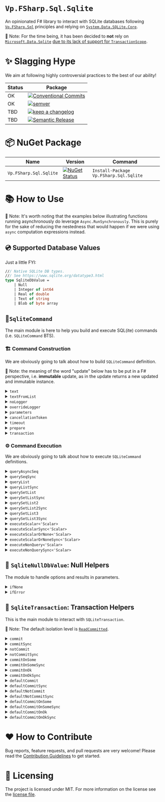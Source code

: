 # `Vp.FSharp.Sql.Sqlite`

An opinionated F# library to interact with SQLite databases following [`Vp.FSharp.Sql`](https://github.com/veepee-oss/Vp.FSharp.Sql) principles and relying on [`System.Data.SQLite.Core`](https://system.data.sqlite.org).

📝 Note: For the time being, it has been decided to **not** rely on [`Microsoft.Data.Sqlite`](https://docs.microsoft.com/en-us/dotnet/standard/data/sqlite/?tabs=netcore-cli)
[due to its lack of support for `TransactionScope`](https://github.com/dotnet/efcore/issues/13825).

# ✨ Slagging Hype

We aim at following highly controversial practices to the best of our ability!

Status | Package                
------ | ----------------------
OK     | [![Conventional Commits](https://img.shields.io/badge/Conventional%20Commits-1.0.0-green.svg)](https://conventionalcommits.org)
OK     | [![semver](https://img.shields.io/badge/semver-2.0.0-green)](https://semver.org/spec/v2.0.0.html)
TBD    | [![keep a changelog](https://img.shields.io/badge/keep%20a%20changelog-1.0.0-red)](https://keepachangelog.com/en/1.0.0)
TBD    | [![Semantic Release](https://img.shields.io/badge/Semantic%20Release-17.1.1-red)](https://semantic-release.gitbook.io/semantic-release)

[Conventional Commits]: https://conventionalcommits.org
[semver]: https://img.shields.io/badge/semver-2.0.0-blue
[Semantic Release]: https://semantic-release.gitbook.io/semantic-release
[keep a changelog]: https://keepachangelog.com/en/1.0.0

# 📦 NuGet Package

 Name                   | Version  | Command |
----------------------- | -------- | ------- |
 `Vp.FSharp.Sql.Sqlite` | [![NuGet Status](http://img.shields.io/nuget/v/Vp.FSharp.Sql.Sqlite.svg)](https://www.nuget.org/packages/Vp.FSharp.Sql.Sqlite) | `Install-Package Vp.FSharp.Sql.Sqlite`

# 📚 How to Use

📝 Note: It's worth noting that the examples below illustrating functions running asynchronously do leverage `Async.RunSynchronously`. This is purely for the sake of reducing the nestedness that would happen if we were using `async` computation expressions instead.  

## 💿 Supported Database Values

Just a little FYI:

```fsharp
/// Native SQLite DB types.
/// See https://www.sqlite.org/datatype3.html
type SqliteDbValue =
    | Null
    | Integer of int64
    | Real of double
    | Text of string
    | Blob of byte array
```

## 🧱`SqliteCommand`

The main module is here to help you build and execute SQL(ite) commands (i.e. `SQLiteCommand` BTS).
    
### 🏗️ Command Construction

We are obviously going to talk about how to build `SQLiteCommand` definition. 

📝 Note: the meaning of the word "update" below has to be put in a F# perspective, i.e. **immutable** update, as in the update returns a new updated and immutable instance.

<details> 
<summary><code>text</code></summary>

> Initialize a new command definition with the given text contained in the given string.

Example:
```fsharp
use connection = new SQLiteConnection("Data Source=:memory:")
SqliteCommand.text "SELECT 42;"
|> SqliteCommand.executeScalar<int64> connection
|> Async.RunSynchronously
|> printfn "%A"
```

Output:
```txt
42L
```

</details>

<details> 
<summary><code>textFromList</code></summary>

> Initialize a new command definition with the given text spanning over several strings (ie. list).

Example:
```fsharp
use connection = new SQLiteConnection("Data Source=:memory:")
[ 0; 1; 1; 2; 3; 5; 8; 13; 21; 34; 55; ]
|> List.map (sprintf "SELECT %d;")
|> SqliteCommand.textFromList
|> SqliteCommand.queryList connection (fun _ _ read -> read.Value<int64> 0)
|> Async.RunSynchronously
|> printfn "%A"
```

Output:
```txt
[0L; 1L; 1L; 2L; 3L; 5L; 8L; 13L; 21L; 34L; 55L]
```

</details>

<details> 
<summary><code>noLogger</code></summary>

> Update the command definition so that when executing the command, it doesn't use any logger.
> Be it the default one (Global, if any.) or a previously overriden one.

Example:
```fsharp
SqliteConfiguration.Logger (printfn "Logging... %A")

use connection = new SQLiteConnection("Data Source=:memory:")
SqliteCommand.text "SELECT 42;"
|> SqliteCommand.noLogger
|> SqliteCommand.executeScalar<int64> connection
|> Async.RunSynchronously
|> printfn "%A"
```

Output:
```txt
42L
```

</details>

<details> 
<summary><code>overrideLogger</code></summary>

> Update the command definition so that when executing the command, it use the given overriding logger.
> instead of the default one, aka the Global logger, if any.

Example:
```fsharp
SqliteConfiguration.NoLogger ()

use connection = new SQLiteConnection("Data Source=:memory:")
SqliteCommand.text "SELECT 42;"
|> SqliteCommand.overrideLogger (printfn "Logging... %A")
|> SqliteCommand.executeScalar<int64> connection
|> Async.RunSynchronously
|> printfn "%A"
```

Output:
```fsharp
Logging... ConnectionOpened System.Data.SQLite.SQLiteConnection
Logging... CommandPrepared System.Data.SQLite.SQLiteCommand
Logging... CommandExecuted (System.Data.SQLite.SQLiteCommand, 00:00:00.0271871)
Logging... ConnectionClosed (System.Data.SQLite.SQLiteConnection, 00:00:00.1197869)
42L
```
</details>

<details> 
<summary><code>parameters</code></summary>

> Update the command definition with the given parameters.

Example:
```fsharp
use connection = new SQLiteConnection("Data Source=:memory:")
SqliteCommand.text "SELECT @a + @b;"
|> SqliteCommand.parameters [ ("a", Integer 42L); ("b", Real 42.42) ]
|> SqliteCommand.executeScalar<double> connection
|> Async.RunSynchronously
|> printfn "%A"
```

Output:
```txt
84.42
```

</details>

<details> 
<summary><code>cancellationToken</code></summary>

> Update the command definition with the given cancellation token.
 
This comes in handy when you need to interop with more traditional, C#-async, cancellation style. 

Example:
```fsharp
try
    use connection = new SQLiteConnection("Data Source=:memory:")
    SqliteCommand.text "SELECT 42;"
    |> SqliteCommand.cancellationToken (CancellationToken(true))
    |> SqliteCommand.executeScalar<int64> connection
    |> Async.RunSynchronously
    |> ignore
with
 | :? OperationCanceledException as e ->
     printfn "The Command execution has been cancelled, reason: %A" e.Message
```

Output:
```txt
The Command execution has been cancelled, reason: "A task was canceled."
```

</details>

<details> 
<summary><code>timeout</code></summary>

> Update the command definition with the given timeout.

📝 Note about `System.Data.SQLite` specifics:
> kludged because SQLite doesn't support per-command timeout values.
> 
> For a simple select query, no, there doesn't appear to be a way to set a timeout, 
> or maximum time to execute, on SQLite itself. 
> The only mention of timeout in the documentation is the busy timeout. 
> So, if you need to limit the maximum amount of time a select query can take, 
> you'll need to wrap your connection with a timeout in the application level, 
> and cancel/close your connection if that timeout is exceeded. 
> How to do that would obviously be application/language specific.

🔎 Sources:
- [StackOverflow: `SQLiteCommand.CommandTimeout` behavior](https://stackoverflow.com/a/29824438/4636721)
- [StackOverflow: Specify `SELECT` timeout for SQLITE](https://stackoverflow.com/a/8388331/4636721)

Also it's really when you look at the actual source code powering the `System.Data.SQLite`:
[`SQLiteCommand._commandTimeout`](https://github.com/haf/System.Data.SQLite/blob/master/System.Data.SQLite/SQLiteCommand.cs#L50-L53):
```csharp
/// <summary>
/// The timeout for the command, kludged because SQLite doesn't support per-command timeout values
/// </summary>
internal int _commandTimeout;
```

</details>

<details> 
<summary><code>prepare</code></summary>

> Update the command definition and sets whether the command should be prepared or not.

As per [MS Docs](https://docs.microsoft.com/en-us/sql/ado/referento%20have%20the%20provider%20save%20a%20prepared%20(or%20compiled)%20version%20of%20the%20query%20specified%20in%20the%20CommandText%20property%20before%20a%20Command%20object's%20first%20execution.%20This%20may%20slow%20a%20command's%20first%20execution,%20but%20once%20the%20provider%20compiles%20a%20command,%20the%20provider%20will%20use%20the%20compiled%20version%20of%20the%20command%20for%20any%20subsequent%20executions,%20which%20will%20result%20in%20improved%20performance.e/ado-api/prepared-property-ado):

> Use the `Prepared` property to have the provider save a prepared (or compiled) version 
> of the query specified in the CommandText property before a Command object's first 
> execution.
> 
> This may slow a command's first execution, but once the provider compiles 
> a command, the provider will use the compiled version of the command for any subsequent
> executions, which will result in improved performance.

Example: TBD

</details>

<details> 
<summary><code>transaction</code></summary>

> Update the command definition and set whether the command should be wrapped in the given transaction.

Example:
```fsharp
let tableName = "people"

use connection = new SQLiteConnection("Data Source=:memory:")
connection.Open()

use transaction = connection.BeginTransaction(IsolationLevel.ReadCommitted)

// Create a table
SqliteCommand.text $"CREATE TABLE {tableName} (id INTEGER PRIMARY KEY AUTOINCREMENT, name TEXT NOT NULL);"
|> SqliteCommand.transaction transaction
|> SqliteCommand.executeNonQuery connection
|> Async.RunSynchronously
|> printfn "%A"

// The table is created here
SqliteCommand.text $"SELECT COUNT(*) FROM sqlite_master WHERE type='table' AND name='{tableName}';"
|> SqliteCommand.transaction transaction
|> SqliteCommand.executeScalar<int64> connection
|> Async.RunSynchronously
|> printfn "%A"

transaction.Rollback()

// The table creation has been rollbacked
SqliteCommand.text $"SELECT COUNT(*) FROM sqlite_master WHERE type='table' AND name='{tableName}';"
|> SqliteCommand.executeScalar<int64> connection
|> Async.RunSynchronously
|> printfn "%A"
```

Output:
```txt
0
1L
0L
```

</details>

### ⚙ Command Execution

We are obviously going to talk about how to execute `SQLiteCommand` definitions.

<details> 
<summary><code>queryAsyncSeq</code></summary>

> Execute the command and return the sets of rows as an `AsyncSeq` accordingly to the command definition.
>
> This function runs asynchronously.

Example 1:
```fsharp
type Row<'T> = { Set: int32; Record: int32; Data: 'T list }

let getCounterQuery n =
    sprintf
        """
        WITH RECURSIVE counter(value) AS (VALUES(1) UNION ALL SELECT value + 1 FROM counter WHERE value < %d)
        SELECT value FROM counter;
        """ n

let readRow set record (read: SqlRecordReader<_>) =
    { Set = set; Record = record; Data = List.init (read.Count) (read.Value<int64>) }

use connection = new SQLiteConnection("Data Source=:memory:")
[ 0; 1; 1; 2; 3; 5 ]
|> List.map getCounterQuery
|> SqliteCommand.textFromList
|> SqliteCommand.queryAsyncSeq connection readRow
|> AsyncSeq.toListSynchronously
|> List.iter (fun x -> printfn "Set = %A; Row = %A; Data = %A" x.Set x.Record x.Data)
```

Output 1:
```txt
Set = 0; Row = 0; Data = [1L]
Set = 1; Row = 0; Data = [1L]
Set = 2; Row = 0; Data = [1L]
Set = 3; Row = 0; Data = [1L]
Set = 3; Row = 1; Data = [2L]
Set = 4; Row = 0; Data = [1L]
Set = 4; Row = 1; Data = [2L]
Set = 4; Row = 2; Data = [3L]
Set = 5; Row = 0; Data = [1L]
Set = 5; Row = 1; Data = [2L]
Set = 5; Row = 2; Data = [3L]
Set = 5; Row = 3; Data = [4L]
Set = 5; Row = 4; Data = [5L]
```

Notes 📝:
- The output type must be consistent across all the result sets and records.
- If you need different types you may want to either:
  - Create DU with each type you want to output
  - Use `querySetList2` or `querySetList3` ⬇️
- The `read`er can also get the `Value` given a certain field name:

Example 2:
```fsharp
use connection = new SQLiteConnection("Data Source=:memory:")
[ 0; 1; 1; 2; 3; 5; 8; 13; 21; 34; 55; ]
|> List.map (sprintf "SELECT %d AS cola;")
|> SqliteCommand.textFromList
|> SqliteCommand.queryList connection (fun _ _ read -> read.Value<int64> "cola")
|> Async.RunSynchronously
|> printfn "%A"
```

Output 2:
```txt
[0L; 1L; 1L; 2L; 3L; 5L; 8L; 13L; 21L; 34L; 55L]
```

</details>

<details> 
<summary><code>querySeqSync</code></summary>

> Execute the command and return the sets of rows as a `seq` accordingly to the command definition.
>
> This function runs synchronously.

Example 1:
```fsharp
type Row<'T> = { Set: int32; Record: int32; Data: 'T list }

let getCounterQuery n =
    sprintf
        """
        WITH RECURSIVE counter(value) AS (VALUES(1) UNION ALL SELECT value + 1 FROM counter WHERE value < %d)
        SELECT value FROM counter;
        """ n

let readRow set record (read: SqlRecordReader<_>) =
    { Set = set; Record = record; Data = List.init (read.Count) (read.Value<int64>) }

use connection = new SQLiteConnection("Data Source=:memory:")
[ 0; 1; 1; 2; 3; 5 ]
|> List.map getCounterQuery
|> SqliteCommand.textFromList
|> SqliteCommand.querySeqSync connection readRow
|> Seq.iter (fun x -> printfn "Set = %A; Row = %A; Data = %A" x.Set x.Record x.Data)
```

Output 1:
```txt
Set = 0; Row = 0; Data = [1L]
Set = 1; Row = 0; Data = [1L]
Set = 2; Row = 0; Data = [1L]
Set = 3; Row = 0; Data = [1L]
Set = 3; Row = 1; Data = [2L]
Set = 4; Row = 0; Data = [1L]
Set = 4; Row = 1; Data = [2L]
Set = 4; Row = 2; Data = [3L]
Set = 5; Row = 0; Data = [1L]
Set = 5; Row = 1; Data = [2L]
Set = 5; Row = 2; Data = [3L]
Set = 5; Row = 3; Data = [4L]
Set = 5; Row = 4; Data = [5L]
```

Notes 📝:
- The output type must be consistent across all the result sets and records.
- If you need different types you may want to either:
  - Create DU with each type you want to output
  - Use `querySetList2` or `querySetList3` ⬇️
- The `read`er can also get the `Value` given a certain field name:

Example 2:
```fsharp
use connection = new SQLiteConnection("Data Source=:memory:")
[ 0; 1; 1; 2; 3; 5; 8; 13; 21; 34; 55; ]
|> List.map (sprintf "SELECT %d AS cola;")
|> SqliteCommand.textFromList
|> SqliteCommand.queryList connection (fun _ _ read -> read.Value<int64> "cola")
|> Async.RunSynchronously
|> printfn "%A"
```

Output 2:
```txt
[0L; 1L; 1L; 2L; 3L; 5L; 8L; 13L; 21L; 34L; 55L]
```

</details>

<details> 
<summary><code>queryList</code></summary>

> Execute the command and return the sets of rows as a list accordingly to the command definition.
>
> This function runs asynchronously.

Example:
```fsharp
use connection = new SQLiteConnection("Data Source=:memory:")
[ 0; 1; 1; 2; 3; 5; 8; 13; 21; 34; 55; ]
|> List.map (sprintf "SELECT %d;")
|> SqliteCommand.textFromList
|> SqliteCommand.queryList connection (fun _ _ read -> read.Value<int64> 0)
|> Async.RunSynchronously
|> printfn "%A"
```

Output:
```txt
[0L; 1L; 1L; 2L; 3L; 5L; 8L; 13L; 21L; 34L; 55L]
```

</details>

<details> 
<summary><code>queryListSync</code></summary>

> Execute the command and return the sets of rows as a list accordingly to the command definition.
>
> This function runs synchronously.

Example:
```fsharp
use connection = new SQLiteConnection("Data Source=:memory:")
[ 0; 1; 1; 2; 3; 5; 8; 13; 21; 34; 55; ]
|> List.map (sprintf "SELECT %d;")
|> SqliteCommand.textFromList
|> SqliteCommand.queryListSync connection (fun _ _ read -> read.Value<int64> 0)
|> printfn "%A"
```

Output:
```txt
[0L; 1L; 1L; 2L; 3L; 5L; 8L; 13L; 21L; 34L; 55L]
```

</details>

<details> 
<summary><code>querySetList</code></summary>

> Execute the command and return the first set of rows as a list accordingly to the command definition.
>
> This function runs asynchronously.

Example:
```fsharp
type Row<'T> = { Set: int32; Record: int32; Data: 'T list }

let readRow set record (read: SqlRecordReader<_>)  =
    { Set = set; Record = record; Data = List.init (read.Count) (read.Value<int64>) }

use connection = new SQLiteConnection("Data Source=:memory:")
[ 0; 1; 1; 2; 3; 5 ]
|> List.map (sprintf "SELECT %d;")
|> SqliteCommand.textFromList
|> SqliteCommand.querySetList connection (readRow 1)
|> Async.RunSynchronously
|> List.iter (fun x -> printfn "Set = %A; Row = %A; Data = %A" x.Set x.Record x.Data)
```

Output:
```txt
Set = 1; Row = 0; Data = [0L]
```

</details>

<details> 
<summary><code>querySetListSync</code></summary>

> Execute the command and return the first set of rows as a list accordingly to the command definition.
>
> This function runs synchronously.

Example:
```fsharp
type Row<'T> = { Set: int32; Record: int32; Data: 'T list }

let readRow set record (read: SqlRecordReader<_>)  =
    { Set = set; Record = record; Data = List.init (read.Count) (read.Value<int64>) }

use connection = new SQLiteConnection("Data Source=:memory:")
[ 0; 1; 1; 2; 3; 5 ]
|> List.map (sprintf "SELECT %d;")
|> SqliteCommand.textFromList
|> SqliteCommand.querySetListSync connection (readRow 1)
|> List.iter (fun x -> printfn "Set = %A; Row = %A; Data = %A" x.Set x.Record x.Data)
```

Output:
```txt
Set = 1; Row = 0; Data = [0L]
```

</details>

<details> 
<summary><code>querySetList2</code></summary>

> Execute the command and return the 2 first sets of rows as a tuple of 2 lists accordingly to the command definition.
>
> This function runs asynchronously.

Example:
```fsharp
type Row<'T> = { Set: int32; Record: int32; Data: 'T list }

let readRow set record (read: SqlRecordReader<_>)  =
    { Set = set; Record = record; Data = List.init (read.Count) (read.Value<int64>) }

let printRow row = printfn "Set = %A; Row = %A; Data = %A" row.Set row.Record row.Data

let set1, set2 =
    use connection = new SQLiteConnection("Data Source=:memory:")
    [ 0; 1; 1; 2; 3; 5 ]
    |> List.map (sprintf "SELECT %d;")
    |> SqliteCommand.textFromList
    |> SqliteCommand.querySetList2 connection (readRow 1) (readRow 2)
    |> Async.RunSynchronously

List.iter printRow set1
List.iter printRow set2
```

Output:
```txt
Set = 1; Row = 0; Data = [0L]
Set = 2; Row = 0; Data = [1L]
```

</details>

<details> 
<summary><code>querySetList2Sync</code></summary>

> Execute the command and return the 2 first sets of rows as a tuple of 2 lists accordingly to the command definition.
>
> This function runs synchronously.

Example:
```fsharp
type Row<'T> = { Set: int32; Record: int32; Data: 'T list }

let readRow set record (read: SqlRecordReader<_>)  =
    { Set = set; Record = record; Data = List.init (read.Count) (read.Value<int64>) }

let printRow row = printfn "Set = %A; Row = %A; Data = %A" row.Set row.Record row.Data

let set1, set2 =
    use connection = new SQLiteConnection("Data Source=:memory:")
    [ 0; 1; 1; 2; 3; 5 ]
    |> List.map (sprintf "SELECT %d;")
    |> SqliteCommand.textFromList
    |> SqliteCommand.querySetList2Sync connection (readRow 1) (readRow 2)

List.iter printRow set1
List.iter printRow set2
```

Output:
```txt
Set = 1; Row = 0; Data = [0L]
Set = 2; Row = 0; Data = [1L]
```

</details>

<details> 
<summary><code>querySetList3</code></summary>

> Execute the command and return the 3 first sets of rows as a tuple of 3 lists accordingly to the command definition.
>
> This function runs asynchronously.

Example:
```fsharp
type Row<'T> = { Set: int32; Record: int32; Data: 'T list }

let readRow set record (read: SqlRecordReader<_>)  =
    { Set = set; Record = record; Data = List.init (read.Count) (read.Value<int64>) }

let printRow row = printfn "Set = %A; Row = %A; Data = %A" row.Set row.Record row.Data

let set1, set2, set3 =
    use connection = new SQLiteConnection("Data Source=:memory:")
    [ 0; 1; 1; 2; 3; 5 ]
    |> List.map (sprintf "SELECT %d;")
    |> SqliteCommand.textFromList
    |> SqliteCommand.querySetList3 connection (readRow 1) (readRow 2) (readRow 3)
    |> Async.RunSynchronously

List.iter printRow set1
List.iter printRow set2
List.iter printRow set3
```

Output:
```txt
Set = 1; Row = 0; Data = [0L]
Set = 2; Row = 0; Data = [1L]
Set = 3; Row = 0; Data = [1L]
```

</details>

<details> 
<summary><code>querySetList3Sync</code></summary>

> Execute the command and return the 3 first sets of rows as a tuple of 3 lists accordingly to the command definition.
>
> This function runs synchronously.

Example:
```fsharp
type Row<'T> = { Set: int32; Record: int32; Data: 'T list }

let readRow set record (read: SqlRecordReader<_>)  =
    { Set = set; Record = record; Data = List.init (read.Count) (read.Value<int64>) }

let printRow row = printfn "Set = %A; Row = %A; Data = %A" row.Set row.Record row.Data

let set1, set2, set3 =
    use connection = new SQLiteConnection("Data Source=:memory:")
    [ 0; 1; 1; 2; 3; 5 ]
    |> List.map (sprintf "SELECT %d;")
    |> SqliteCommand.textFromList
    |> SqliteCommand.querySetList3Sync connection (readRow 1) (readRow 2) (readRow 3)

List.iter printRow set1
List.iter printRow set2
List.iter printRow set3
```

Output:
```txt
Set = 1; Row = 0; Data = [0L]
Set = 2; Row = 0; Data = [1L]
Set = 3; Row = 0; Data = [1L]
```

</details>

<details> 
<summary><code>executeScalar<'Scalar></code></summary>

> Execute the command accordingly to its definition and,
> - return the first cell value, if it is available and of the given type.
> - throw an exception, otherwise.
>
> This function runs asynchronously.

Example:
```fsharp
use connection = new SQLiteConnection("Data Source=:memory:")
SqliteCommand.text "SELECT 42;"
|> SqliteCommand.executeScalar<int64> connection
|> Async.RunSynchronously
|> printfn "%A"
```

Output:
```txt
42
```

</details>


<details> 
<summary><code>executeScalarSync<'Scalar></code></summary>

> Execute the command accordingly to its definition and,
> - return the first cell value, if it is available and of the given type.
> - throw an exception, otherwise.
>
> This function runs synchronously.

Example:
```fsharp
use connection = new SQLiteConnection("Data Source=:memory:")
SqliteCommand.text "SELECT 42;"
|> SqliteCommand.executeScalarSync<int64> connection
|> printfn "%A"
```

Output:
```txt
42
```

</details>

<details> 
<summary><code>executeScalarOrNone<'Scalar></code></summary>

> Execute the command accordingly to its definition and,
> - return `Some`, if the first cell is available and of the given type.
> - return `None`, if first cell is `DBNull`.
> - throw an exception, otherwise.
>
> This function runs asynchronously.

Example:
```fsharp
use connection = new SQLiteConnection("Data Source=:memory:")

SqliteCommand.text "SELECT 42;"
|> SqliteCommand.executeScalarOrNone<int64> connection
|> Async.RunSynchronously
|> printfn "%A"

SqliteCommand.text "SELECT NULL;"
|> SqliteCommand.executeScalarOrNone<int64> connection
|> Async.RunSynchronously
|> printfn "%A"
0
```

Output:
```txt
Some 42L
None
```

</details>

<details> 
<summary><code>executeScalarOrNoneSync<'Scalar></code></summary>

> Execute the command accordingly to its definition and,
> - return `Some`, if the first cell is available and of the given type.
> - return `None`, if first cell is `DBNull`.
> - throw an exception, otherwise.
>
> This function runs synchronously.

Example:
```fsharp
use connection = new SQLiteConnection("Data Source=:memory:")

SqliteCommand.text "SELECT 42;"
|> SqliteCommand.executeScalarOrNoneSync<int64> connection
|> printfn "%A"

SqliteCommand.text "SELECT NULL;"
|> SqliteCommand.executeScalarOrNoneSync<int64> connection
|> printfn "%A"
0
```

Output:
```txt
Some 42L
None
```

</details>

<details> 
<summary><code>executeNonQuery<'Scalar></code></summary>

> Execute the command accordingly to its definition and, return the number of rows affected.
>
> This function runs asynchronously.

Example:
```fsharp
use connection = new SQLiteConnection("Data Source=:memory:")
SqliteCommand.text "SELECT 42;"
|> SqliteCommand.executeNonQuery connection
|> Async.RunSynchronously
|> printfn "%A"
```

Output:
```txt
-1
```

</details>

<details> 
<summary><code>executeNonQuerySync<'Scalar></code></summary>

> Execute the command accordingly to its definition and, return the number of rows affected.
>
> This function runs synchronously.

Example:
```fsharp
use connection = new SQLiteConnection("Data Source=:memory:")
SqliteCommand.text "SELECT 42;"
|> SqliteCommand.executeNonQuerySync connection
|> printfn "%A"
```

Output:
```txt
-1
```

</details>

## 🦮 `SqliteNullDbValue`: Null Helpers

The module to handle options and results in parameters.

<details> 
<summary><code>ifNone</code></summary>

> Return SQLite DB Null value if the given option is `None`, otherwise the underlying wrapped in `Some`.

Example:
```fsharp
[ "a", SqliteNullDbValue.ifNone Integer (Some 42L)
  "b", SqliteNullDbValue.ifNone Integer (None) ]
|> printfn "%A"
```

Output:
```txt
[("a", Integer 42L); ("b", Null)]
```

</details>

<details> 
<summary><code>ifError</code></summary>

> Return SQLite DB Null value if the given option is `Error`, otherwise the underlying wrapped in `Ok`.

Example:
```fsharp
[ "a", SqliteNullDbValue.ifError Integer (Ok 42L)
  "b", SqliteNullDbValue.ifError Integer (Error "meh") ]
|> printfn "%A"
```

Output:
```txt
[("a", Integer 42L); ("b", Null)]
```

</details>

## 🚄 `SqliteTransaction`: Transaction Helpers

This is the main module to interact with `SQLiteTransaction`.

📝 Note: The default isolation level is [`ReadCommitted`](https://docs.microsoft.com/en-us/dotnet/api/system.data.isolationlevel).

<details> 
<summary><code>commit</code></summary>

> Create and commit an automatically generated transaction with the given connection, isolation, cancellation token and transaction body.
>
> This function runs asynchronously.

Example:
```fsharp
let tableName = "people"

use connection = new SQLiteConnection("Data Source=:memory:")
connection.Open()

SqliteTransaction.commit (CancellationToken.None) (IsolationLevel.ReadCommitted) connection (fun connection _ -> async {
    do! $"CREATE TABLE {tableName} (id INTEGER PRIMARY KEY AUTOINCREMENT, name TEXT NOT NULL);"
        |> SqliteCommand.text 
        |> SqliteCommand.executeNonQuery connection
        |> Async.Ignore

    return!
        SqliteCommand.text $"SELECT COUNT(*) FROM sqlite_master WHERE type='table' AND name='{tableName}';"
        |> SqliteCommand.executeScalar<int64> connection
})
|> Async.RunSynchronously
|> printfn "%A"

$"SELECT COUNT(*) FROM sqlite_master WHERE type='table' AND name='{tableName}';"
|> SqliteCommand.text 
|> SqliteCommand.executeScalar<int64> connection
|> Async.RunSynchronously
|> printfn "%A"
```

Output:
```txt
1L
1L
```

</details>

<details> 
<summary><code>commitSync</code></summary>

> Create and commit an automatically generated transaction with the given connection, isolation and transaction body.
>
> This function runs synchronously.

Example:
```fsharp
let tableName = "people"

use connection = new SQLiteConnection("Data Source=:memory:")
connection.Open()

SqliteTransaction.commitSync (IsolationLevel.ReadCommitted) connection (fun connection _ ->
    $"CREATE TABLE {tableName} (id INTEGER PRIMARY KEY AUTOINCREMENT, name TEXT NOT NULL);"
    |> SqliteCommand.text 
    |> SqliteCommand.executeNonQuerySync connection
    |> ignore

    SqliteCommand.text $"SELECT COUNT(*) FROM sqlite_master WHERE type='table' AND name='{tableName}';"
    |> SqliteCommand.executeScalarSync<int64> connection
)
|> printfn "%A"

$"SELECT COUNT(*) FROM sqlite_master WHERE type='table' AND name='{tableName}';"
|> SqliteCommand.text 
|> SqliteCommand.executeScalarSync<int64> connection
|> printfn "%A"
```

Output:
```txt
1L
1L
```

</details>

<details> 
<summary><code>notCommit</code></summary>

> Create and do not commit an automatically generated transaction with the given connection, isolation, cancellation token and transaction body.
>
> This function runs synchronously.

Example:
```fsharp
let tableName = "people"

use connection = new SQLiteConnection("Data Source=:memory:")
connection.Open()

SqliteTransaction.notCommit (CancellationToken.None) (IsolationLevel.ReadCommitted) connection (fun connection _ -> async {
    do! $"CREATE TABLE {tableName} (id INTEGER PRIMARY KEY AUTOINCREMENT, name TEXT NOT NULL);" 
        |> SqliteCommand.text
        |> SqliteCommand.executeNonQuery connection
        |> Async.Ignore

    return!
        $"SELECT COUNT(*) FROM sqlite_master WHERE type='table' AND name='{tableName}';"
        |> SqliteCommand.text
        |> SqliteCommand.executeScalar<int64> connection
})
|> Async.RunSynchronously
|> printfn "%A"

$"SELECT COUNT(*) FROM sqlite_master WHERE type='table' AND name='{tableName}';"
|> SqliteCommand.text 
|> SqliteCommand.executeScalar<int64> connection
|> Async.RunSynchronously
|> printfn "%A"
```

Output:
```txt
1L
0L
```

</details>

<details> 
<summary><code>notCommitSync</code></summary>

> Create and do not commit an automatically generated transaction with the given connection, isolation and transaction body.
>
> This function runs synchronously.

Example:
```fsharp
let tableName = "people"

use connection = new SQLiteConnection("Data Source=:memory:")
connection.Open()

SqliteTransaction.notCommitSync (IsolationLevel.ReadCommitted) connection (fun connection _ -> 
    $"CREATE TABLE {tableName} (id INTEGER PRIMARY KEY AUTOINCREMENT, name TEXT NOT NULL);" 
    |> SqliteCommand.text
    |> SqliteCommand.executeNonQuery connection
    |> ignore

    $"SELECT COUNT(*) FROM sqlite_master WHERE type='table' AND name='{tableName}';"
    |> SqliteCommand.text
    |> SqliteCommand.executeScalarSync<int64> connection
)
|> printfn "%A"

$"SELECT COUNT(*) FROM sqlite_master WHERE type='table' AND name='{tableName}';"
|> SqliteCommand.text 
|> SqliteCommand.executeScalarSync<int64> connection
|> printfn "%A"
```

Output:
```txt
1L
0L
```

</details>

<details> 
<summary><code>commitOnSome</code></summary>

> Create and commit an automatically generated transaction with the given connection, isolation, cancellation token and transaction body.
>
> The commit phase only occurs if the transaction body returns Some.
>
> This function runs asynchronously.

Example 1:
```fsharp
let tableName = "people"

use connection = new SQLiteConnection("Data Source=:memory:")
connection.Open()

SqliteTransaction.commitOnSome (CancellationToken.None) (IsolationLevel.ReadCommitted) connection (fun connection _ -> async {
    do! $"CREATE TABLE {tableName} (id INTEGER PRIMARY KEY AUTOINCREMENT, name TEXT NOT NULL);"
        |> SqliteCommand.text 
        |> SqliteCommand.executeNonQuery connection
        |> Async.Ignore

    do! $"SELECT COUNT(*) FROM sqlite_master WHERE type='table' AND name='{tableName}';"
        |> SqliteCommand.text
        |> SqliteCommand.executeScalar<int64> connection
        |> Async.Ignore
    return Some 42
})
|> Async.RunSynchronously
|> printfn "%A"

$"SELECT COUNT(*) FROM sqlite_master WHERE type='table' AND name='{tableName}';"
|> SqliteCommand.text 
|> SqliteCommand.executeScalar<int64> connection
|> Async.RunSynchronously
|> printfn "%A"
```

Output 1:
```txt
Some 42
1L
```

Example 2:
```fsharp
let tableName = "people"

use connection = new SQLiteConnection("Data Source=:memory:")
connection.Open()

SqliteTransaction.commitOnSome (CancellationToken.None) (IsolationLevel.ReadCommitted) connection (fun connection _ -> async {
    do! $"CREATE TABLE {tableName} (id INTEGER PRIMARY KEY AUTOINCREMENT, name TEXT NOT NULL);"
        |> SqliteCommand.text 
        |> SqliteCommand.executeNonQuery connection
        |> Async.Ignore

    do! $"SELECT COUNT(*) FROM sqlite_master WHERE type='table' AND name='{tableName}';" 
        |> SqliteCommand.text 
        |> SqliteCommand.executeScalar<int64> connection
        |> Async.Ignore
    return None
})
|> Async.RunSynchronously
|> printfn "%A"

$"SELECT COUNT(*) FROM sqlite_master WHERE type='table' AND name='{tableName}';"
|> SqliteCommand.text 
|> SqliteCommand.executeScalar<int64> connection
|> Async.RunSynchronously
|> printfn "%A"
```

Output 2:
```txt
None
0L
```

</details>

<details> 
<summary><code>commitOnSomeSync</code></summary>

> Create and commit an automatically generated transaction with the given connection, isolation and transaction body.
>
> The commit phase only occurs if the transaction body returns Some.
>
> This function runs synchronously.

Example 1:
```fsharp
let tableName = "people"

use connection = new SQLiteConnection("Data Source=:memory:")
connection.Open()

SqliteTransaction.commitOnSomeSync (IsolationLevel.ReadCommitted) connection (fun connection _ -> 
    $"CREATE TABLE {tableName} (id INTEGER PRIMARY KEY AUTOINCREMENT, name TEXT NOT NULL);"
    |> SqliteCommand.text 
    |> SqliteCommand.executeNonQuerySync connection
    |> ignore

    $"SELECT COUNT(*) FROM sqlite_master WHERE type='table' AND name='{tableName}';"
    |> SqliteCommand.text
    |> SqliteCommand.executeScalarSync<int64> connection
    |> ignore
    return Some 42
)
|> printfn "%A"

$"SELECT COUNT(*) FROM sqlite_master WHERE type='table' AND name='{tableName}';"
|> SqliteCommand.text 
|> SqliteCommand.executeScalarSync<int64> connection
|> printfn "%A"
```

Output 1:
```txt
Some 42
1L
```

Example 2:
```fsharp
let tableName = "people"

use connection = new SQLiteConnection("Data Source=:memory:")
connection.Open()

SqliteTransaction.commitOnSomeSync (IsolationLevel.ReadCommitted) connection (fun connection _ ->
    $"CREATE TABLE {tableName} (id INTEGER PRIMARY KEY AUTOINCREMENT, name TEXT NOT NULL);"
    |> SqliteCommand.text 
    |> SqliteCommand.executeNonQuerySync connection
    |> ignore

    $"SELECT COUNT(*) FROM sqlite_master WHERE type='table' AND name='{tableName}';" 
    |> SqliteCommand.text 
    |> SqliteCommand.executeScalarSync<int64> connection
    |> ignore
    return None
)
|> printfn "%A"

$"SELECT COUNT(*) FROM sqlite_master WHERE type='table' AND name='{tableName}';"
|> SqliteCommand.text 
|> SqliteCommand.executeScalarSync<int64> connection
|> printfn "%A"
```

Output 2:
```txt
None
0L
```

</details>

<details> 
<summary><code>commitOnOk</code></summary>

> Create and commit an automatically generated transaction with the given connection, isolation, cancellation token and transaction body.
>
> The commit phase only occurs if the transaction body returns Ok.
>
> This function runs asynchronously.

Example 1:
```fsharp
let tableName = "people"

use connection = new SQLiteConnection("Data Source=:memory:")
connection.Open()

SqliteTransaction.commitOnOk (CancellationToken.None) (IsolationLevel.ReadCommitted) connection (fun connection _ -> async {
    do! $"CREATE TABLE {tableName} (id INTEGER PRIMARY KEY AUTOINCREMENT, name TEXT NOT NULL);"
        |> SqliteCommand.text
        |> SqliteCommand.executeNonQuery connection
        |> Async.Ignore

    do! $"SELECT COUNT(*) FROM sqlite_master WHERE type='table' AND name='{tableName}';"
        |> SqliteCommand.text 
        |> SqliteCommand.executeScalar<int64> connection
        |> Async.Ignore
    return Ok 42
})
|> Async.RunSynchronously
|> printfn "%A"

$"SELECT COUNT(*) FROM sqlite_master WHERE type='table' AND name='{tableName}';"
|> SqliteCommand.text 
|> SqliteCommand.executeScalar<int64> connection
|> Async.RunSynchronously
|> printfn "%A"
```

Output 1:
```txt
Ok 42
1L
```

Example 2:
```fsharp
let tableName = "people"

use connection = new SQLiteConnection("Data Source=:memory:")
connection.Open()

SqliteTransaction.commitOnOk (CancellationToken.None) (IsolationLevel.ReadCommitted) connection (fun connection _ -> async {
    do! $"CREATE TABLE {tableName} (id INTEGER PRIMARY KEY AUTOINCREMENT, name TEXT NOT NULL);"
        |> SqliteCommand.text 
        |> SqliteCommand.executeNonQuery connection
        |> Async.Ignore

    do! $"SELECT COUNT(*) FROM sqlite_master WHERE type='table' AND name='{tableName}';"
        |> SqliteCommand.text
        |> SqliteCommand.executeScalar<int64> connection
        |> Async.Ignore
    return Error "fail"
})
|> Async.RunSynchronously
|> printfn "%A"

$"SELECT COUNT(*) FROM sqlite_master WHERE type='table' AND name='{tableName}';"
|> SqliteCommand.text 
|> SqliteCommand.executeScalar<int64> connection
|> Async.RunSynchronously
|> printfn "%A"
```

Output 2:
```txt
Error "fail"
0L
```

</details>

<details> 
<summary><code>commitOnOkSync</code></summary>

> Create and commit an automatically generated transaction with the given connection, isolation and transaction body.
>
> The commit phase only occurs if the transaction body returns Ok.
>
> This function runs synchronously.

Example 1:
```fsharp
let tableName = "people"

use connection = new SQLiteConnection("Data Source=:memory:")
connection.Open()

SqliteTransaction.commitOnOkSync (IsolationLevel.ReadCommitted) connection (fun connection _ ->
    $"CREATE TABLE {tableName} (id INTEGER PRIMARY KEY AUTOINCREMENT, name TEXT NOT NULL);"
    |> SqliteCommand.text
    |> SqliteCommand.executeNonQuerySync connection
    |> ignore

    $"SELECT COUNT(*) FROM sqlite_master WHERE type='table' AND name='{tableName}';"
    |> SqliteCommand.text 
    |> SqliteCommand.executeScalarSync<int64> connection
    |> ignore
    return Ok 42
)
|> printfn "%A"

$"SELECT COUNT(*) FROM sqlite_master WHERE type='table' AND name='{tableName}';"
|> SqliteCommand.text 
|> SqliteCommand.executeScalarSync<int64> connection
|> printfn "%A"
```

Output 1:
```txt
Ok 42
1L
```

Example 2:
```fsharp
let tableName = "people"

use connection = new SQLiteConnection("Data Source=:memory:")
connection.Open()

SqliteTransaction.commitOnOkSync (IsolationLevel.ReadCommitted) connection (fun connection _ ->
    $"CREATE TABLE {tableName} (id INTEGER PRIMARY KEY AUTOINCREMENT, name TEXT NOT NULL);"
    |> SqliteCommand.text 
    |> SqliteCommand.executeNonQuerySync connection
    |> ignore

    $"SELECT COUNT(*) FROM sqlite_master WHERE type='table' AND name='{tableName}';"
    |> SqliteCommand.text
    |> SqliteCommand.executeScalarSync<int64> connection
    |> ignore
    return Error "fail"
)
|> printfn "%A"

$"SELECT COUNT(*) FROM sqlite_master WHERE type='table' AND name='{tableName}';"
|> SqliteCommand.text 
|> SqliteCommand.executeScalarSync<int64> connection
|> printfn "%A"
```

Output 2:
```txt
Error "fail"
0L
```

</details>

<details> 
<summary><code>defaultCommit</code></summary>

> Create and commit an automatically generated transaction with the given connection and transaction body.
>
> This function runs asynchronously.

Example:
```fsharp
let tableName = "people"

use connection = new SQLiteConnection("Data Source=:memory:")
connection.Open()

SqliteTransaction.defaultCommit connection (fun connection _ -> async {
    do! $"CREATE TABLE {tableName} (id INTEGER PRIMARY KEY AUTOINCREMENT, name TEXT NOT NULL);"
        |> SqliteCommand.text 
        |> SqliteCommand.executeNonQuery connection
        |> Async.Ignore

    return!
        SqliteCommand.text $"SELECT COUNT(*) FROM sqlite_master WHERE type='table' AND name='{tableName}';"
        |> SqliteCommand.executeScalar<int64> connection
})
|> Async.RunSynchronously
|> printfn "%A"

$"SELECT COUNT(*) FROM sqlite_master WHERE type='table' AND name='{tableName}';"
|> SqliteCommand.text 
|> SqliteCommand.executeScalar<int64> connection
|> Async.RunSynchronously
|> printfn "%A"
```

Output:
```txt
1L
1L
```

</details>

<details> 
<summary><code>defaultCommitSync</code></summary>

> Create and commit an automatically generated transaction with the given connection and transaction body.
>
> This function runs synchronously.

Example:
```fsharp
let tableName = "people"

use connection = new SQLiteConnection("Data Source=:memory:")
connection.Open()

SqliteTransaction.defaultCommitSync connection (fun connection _ ->
    $"CREATE TABLE {tableName} (id INTEGER PRIMARY KEY AUTOINCREMENT, name TEXT NOT NULL);"
    |> SqliteCommand.text 
    |> SqliteCommand.executeNonQuerySync connection
    |> ignore

    SqliteCommand.text $"SELECT COUNT(*) FROM sqlite_master WHERE type='table' AND name='{tableName}';"
    |> SqliteCommand.executeScalarSync<int64> connection
)
|> printfn "%A"

$"SELECT COUNT(*) FROM sqlite_master WHERE type='table' AND name='{tableName}';"
|> SqliteCommand.text 
|> SqliteCommand.executeScalarSync<int64> connection
|> printfn "%A"
```

Output:
```txt
1L
1L
```

</details>

<details> 
<summary><code>defaultNotCommit</code></summary>

> Create and do not commit an automatically generated transaction with the given connection and transaction body.
>
> This function runs synchronously.

Example:
```fsharp
let tableName = "people"

use connection = new SQLiteConnection("Data Source=:memory:")
connection.Open()

SqliteTransaction.defaultNotCommit connection (fun connection _ -> async {
    do! $"CREATE TABLE {tableName} (id INTEGER PRIMARY KEY AUTOINCREMENT, name TEXT NOT NULL);" 
        |> SqliteCommand.text
        |> SqliteCommand.executeNonQuery connection
        |> Async.Ignore

    return!
        $"SELECT COUNT(*) FROM sqlite_master WHERE type='table' AND name='{tableName}';"
        |> SqliteCommand.text
        |> SqliteCommand.executeScalar<int64> connection
})
|> Async.RunSynchronously
|> printfn "%A"

$"SELECT COUNT(*) FROM sqlite_master WHERE type='table' AND name='{tableName}';"
|> SqliteCommand.text 
|> SqliteCommand.executeScalar<int64> connection
|> Async.RunSynchronously
|> printfn "%A"
```

Output:
```txt
1L
0L
```

</details>

<details> 
<summary><code>defaultNotCommitSync</code></summary>

> Create and do not commit an automatically generated transaction with the given connection and transaction body.
>
> This function runs synchronously.

Example:
```fsharp
let tableName = "people"

use connection = new SQLiteConnection("Data Source=:memory:")
connection.Open()

SqliteTransaction.defaultNotCommitSync connection (fun connection _ -> 
    $"CREATE TABLE {tableName} (id INTEGER PRIMARY KEY AUTOINCREMENT, name TEXT NOT NULL);" 
    |> SqliteCommand.text
    |> SqliteCommand.executeNonQuery connection
    |> ignore

    $"SELECT COUNT(*) FROM sqlite_master WHERE type='table' AND name='{tableName}';"
    |> SqliteCommand.text
    |> SqliteCommand.executeScalarSync<int64> connection
)
|> printfn "%A"

$"SELECT COUNT(*) FROM sqlite_master WHERE type='table' AND name='{tableName}';"
|> SqliteCommand.text 
|> SqliteCommand.executeScalarSync<int64> connection
|> printfn "%A"
```

Output:
```txt
1L
0L
```

</details>

<details> 
<summary><code>defaultCommitOnSome</code></summary>

> Create and commit an automatically generated transaction with the given connection and transaction body.
>
> The commit phase only occurs if the transaction body returns Some.
>
> This function runs asynchronously.

Example 1:
```fsharp
let tableName = "people"

use connection = new SQLiteConnection("Data Source=:memory:")
connection.Open()

SqliteTransaction.defaultCommitOnSome connection (fun connection _ -> async {
    do! $"CREATE TABLE {tableName} (id INTEGER PRIMARY KEY AUTOINCREMENT, name TEXT NOT NULL);"
        |> SqliteCommand.text 
        |> SqliteCommand.executeNonQuery connection
        |> Async.Ignore

    do! $"SELECT COUNT(*) FROM sqlite_master WHERE type='table' AND name='{tableName}';"
        |> SqliteCommand.text
        |> SqliteCommand.executeScalar<int64> connection
        |> Async.Ignore
    return Some 42
})
|> Async.RunSynchronously
|> printfn "%A"

$"SELECT COUNT(*) FROM sqlite_master WHERE type='table' AND name='{tableName}';"
|> SqliteCommand.text 
|> SqliteCommand.executeScalar<int64> connection
|> Async.RunSynchronously
|> printfn "%A"
```

Output 1:
```txt
Some 42
1L
```

Example 2:
```fsharp
let tableName = "people"

use connection = new SQLiteConnection("Data Source=:memory:")
connection.Open()

SqliteTransaction.defaultCommitOnSome connection (fun connection _ -> async {
    do! $"CREATE TABLE {tableName} (id INTEGER PRIMARY KEY AUTOINCREMENT, name TEXT NOT NULL);"
        |> SqliteCommand.text 
        |> SqliteCommand.executeNonQuery connection
        |> Async.Ignore

    do! $"SELECT COUNT(*) FROM sqlite_master WHERE type='table' AND name='{tableName}';" 
        |> SqliteCommand.text 
        |> SqliteCommand.executeScalar<int64> connection
        |> Async.Ignore
    return None
})
|> Async.RunSynchronously
|> printfn "%A"

$"SELECT COUNT(*) FROM sqlite_master WHERE type='table' AND name='{tableName}';"
|> SqliteCommand.text 
|> SqliteCommand.executeScalar<int64> connection
|> Async.RunSynchronously
|> printfn "%A"
```

Output 2:
```txt
None
0L
```

</details>

<details> 
<summary><code>defaultCommitOnSomeSync</code></summary>

> Create and commit an automatically generated transaction with the given connection and transaction body.
>
> The commit phase only occurs if the transaction body returns Some.
>
> This function runs synchronously.

Example 1:
```fsharp
let tableName = "people"

use connection = new SQLiteConnection("Data Source=:memory:")
connection.Open()

SqliteTransaction.defaultCommitOnSomeSync connection (fun connection _ -> 
    $"CREATE TABLE {tableName} (id INTEGER PRIMARY KEY AUTOINCREMENT, name TEXT NOT NULL);"
    |> SqliteCommand.text 
    |> SqliteCommand.executeNonQuerySync connection
    |> ignore

    $"SELECT COUNT(*) FROM sqlite_master WHERE type='table' AND name='{tableName}';"
    |> SqliteCommand.text
    |> SqliteCommand.executeScalarSync<int64> connection
    |> ignore
    return Some 42
)
|> printfn "%A"

$"SELECT COUNT(*) FROM sqlite_master WHERE type='table' AND name='{tableName}';"
|> SqliteCommand.text 
|> SqliteCommand.executeScalarSync<int64> connection
|> printfn "%A"
```

Output 1:
```txt
Some 42
1L
```

Example 2:
```fsharp
let tableName = "people"

use connection = new SQLiteConnection("Data Source=:memory:")
connection.Open()

SqliteTransaction.defaultCommitOnSomeSync connection (fun connection _ ->
    $"CREATE TABLE {tableName} (id INTEGER PRIMARY KEY AUTOINCREMENT, name TEXT NOT NULL);"
    |> SqliteCommand.text 
    |> SqliteCommand.executeNonQuerySync connection
    |> ignore

    $"SELECT COUNT(*) FROM sqlite_master WHERE type='table' AND name='{tableName}';" 
    |> SqliteCommand.text 
    |> SqliteCommand.executeScalarSync<int64> connection
    |> ignore
    return None
)
|> printfn "%A"

$"SELECT COUNT(*) FROM sqlite_master WHERE type='table' AND name='{tableName}';"
|> SqliteCommand.text 
|> SqliteCommand.executeScalarSync<int64> connection
|> printfn "%A"
```

Output 2:
```txt
None
0L
```

</details>

<details> 
<summary><code>defaultCommitOnOk</code></summary>

> Create and commit an automatically generated transaction with the given connection and transaction body.
> 
> The commit phase only occurs if the transaction body returns Ok.
>
> This function runs asynchronously.

Example 1:
```fsharp
let tableName = "people"

use connection = new SQLiteConnection("Data Source=:memory:")
connection.Open()

SqliteTransaction.defaultCommitOnOk connection (fun connection _ -> async {
    do! $"CREATE TABLE {tableName} (id INTEGER PRIMARY KEY AUTOINCREMENT, name TEXT NOT NULL);"
        |> SqliteCommand.text
        |> SqliteCommand.executeNonQuery connection
        |> Async.Ignore

    do! $"SELECT COUNT(*) FROM sqlite_master WHERE type='table' AND name='{tableName}';"
        |> SqliteCommand.text 
        |> SqliteCommand.executeScalar<int64> connection
        |> Async.Ignore
    return Ok 42
})
|> Async.RunSynchronously
|> printfn "%A"

$"SELECT COUNT(*) FROM sqlite_master WHERE type='table' AND name='{tableName}';"
|> SqliteCommand.text 
|> SqliteCommand.executeScalar<int64> connection
|> Async.RunSynchronously
|> printfn "%A"
```

Output 1:
```txt
Ok 42
1L
```

Example 2:
```fsharp
let tableName = "people"

use connection = new SQLiteConnection("Data Source=:memory:")
connection.Open()

SqliteTransaction.defaultCommitOnOk connection (fun connection _ -> async {
    do! $"CREATE TABLE {tableName} (id INTEGER PRIMARY KEY AUTOINCREMENT, name TEXT NOT NULL);"
        |> SqliteCommand.text 
        |> SqliteCommand.executeNonQuery connection
        |> Async.Ignore

    do! $"SELECT COUNT(*) FROM sqlite_master WHERE type='table' AND name='{tableName}';"
        |> SqliteCommand.text
        |> SqliteCommand.executeScalar<int64> connection
        |> Async.Ignore
    return Error "fail"
})
|> Async.RunSynchronously
|> printfn "%A"

$"SELECT COUNT(*) FROM sqlite_master WHERE type='table' AND name='{tableName}';"
|> SqliteCommand.text 
|> SqliteCommand.executeScalar<int64> connection
|> Async.RunSynchronously
|> printfn "%A"
```

Output 2:
```txt
Error "fail"
0L
```

</details>

<details> 
<summary><code>defaultCommitOnOkSync</code></summary>

> Create and commit an automatically generated transaction with the given connection and transaction body.
>
> The commit phase only occurs if the transaction body returns Ok.
>
> This function runs synchronously.

Example 1:
```fsharp
let tableName = "people"

use connection = new SQLiteConnection("Data Source=:memory:")
connection.Open()

SqliteTransaction.defaultCommitOnOkSync connection (fun connection _ ->
    $"CREATE TABLE {tableName} (id INTEGER PRIMARY KEY AUTOINCREMENT, name TEXT NOT NULL);"
    |> SqliteCommand.text
    |> SqliteCommand.executeNonQuerySync connection
    |> ignore

    $"SELECT COUNT(*) FROM sqlite_master WHERE type='table' AND name='{tableName}';"
    |> SqliteCommand.text 
    |> SqliteCommand.executeScalarSync<int64> connection
    |> ignore
    return Ok 42
)
|> printfn "%A"

$"SELECT COUNT(*) FROM sqlite_master WHERE type='table' AND name='{tableName}';"
|> SqliteCommand.text 
|> SqliteCommand.executeScalarSync<int64> connection
|> printfn "%A"
```

Output 1:
```txt
Ok 42
1L
```

Example 2:
```fsharp
let tableName = "people"

use connection = new SQLiteConnection("Data Source=:memory:")
connection.Open()

SqliteTransaction.defaultCommitOnOkSync connection (fun connection _ ->
    $"CREATE TABLE {tableName} (id INTEGER PRIMARY KEY AUTOINCREMENT, name TEXT NOT NULL);"
    |> SqliteCommand.text 
    |> SqliteCommand.executeNonQuerySync connection
    |> ignore

    $"SELECT COUNT(*) FROM sqlite_master WHERE type='table' AND name='{tableName}';"
    |> SqliteCommand.text
    |> SqliteCommand.executeScalarSync<int64> connection
    |> ignore
    return Error "fail"
)
|> printfn "%A"

$"SELECT COUNT(*) FROM sqlite_master WHERE type='table' AND name='{tableName}';"
|> SqliteCommand.text 
|> SqliteCommand.executeScalarSync<int64> connection
|> printfn "%A"
```

Output 2:
```txt
Error "fail"
0L
```

</details>

# ❤ How to Contribute
Bug reports, feature requests, and pull requests are very welcome! Please read the [Contribution Guidelines](./CONTRIBUTION.md) to get started.

# 📜 Licensing
The project is licensed under MIT. For more information on the license see the [license file](./LICENSE).
